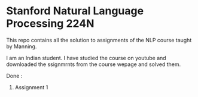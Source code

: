 # Stanford Natural Language Processing 224N

This repo contains all the solution to assignments of the NLP course taught by Manning.

I am an Indian student. I have studied the course on youtube and downloaded the ssignmrnts from the course wepage and solved them.


Done :

1. Assignment 1